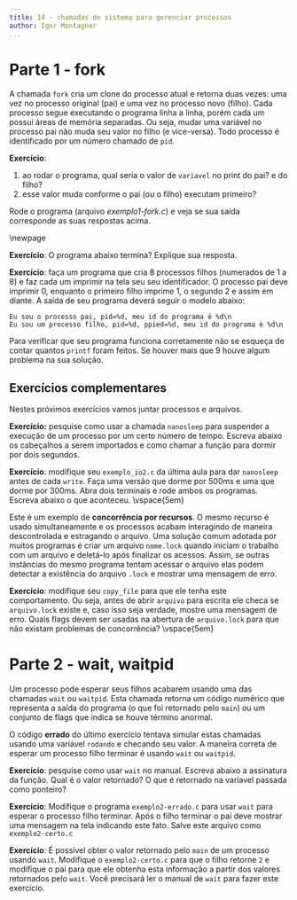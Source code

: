 ```yaml
---
title: 14 - chamadas de sistema para gerenciar processos
author: Igor Montagner
...
```


# Parte 1 - fork

A chamada `fork` cria um clone do processo atual e retorna duas vezes: uma vez no processo original (pai) e uma vez no processo novo (filho). Cada processo segue executando o programa linha a linha, porém cada um possui áreas de memória separadas. Ou seja, mudar uma variável no processo pai não muda seu valor no filho (e vice-versa). Todo processo é identificado por um número chamado de `pid`.

<div class="include code" id="src/exemplo1-fork.c" language="C"></div>
        
**Exercício**:

1. ao rodar o programa, qual seria o valor de `variavel` no print do pai? e do filho? 
1. esse valor muda conforme o pai (ou o filho) executam primeiro?

Rode o programa (arquivo *exemplo1-fork.c*) e veja se sua saída corresponde as suas respostas acima.

\newpage

**Exercício**: O programa abaixo termina? Explique sua resposta. 

<div class="include code" id="src/exemplo2-errado.c" language="C"></div>

**Exercício**: faça um programa que cria 8 processos filhos (numerados de 1 a 8) e faz cada um imprimir na tela seu seu identificador. O processo pai deve imprimir 0, enquanto o primeiro filho imprime 1, o segundo 2 e assim em diante. A saída de seu programa deverá seguir o modelo abaixo:

~~~
Eu sou o processo pai, pid=%d, meu id do programa é %d\n
Eu sou um processo filho, pid=%d, ppied=%d, meu id do programa é %d\n
~~~

Para verificar que seu programa funciona corretamente não se esqueça de contar quantos `printf` foram feitos. Se houver mais que 9 houve algum problema na sua solução. 

## Exercícios complementares

Nestes próximos exercícios vamos juntar processos e arquivos. 

**Exercício:** pesquise como usar a chamada `nanosleep` para suspender a execução de um processo por um certo número de tempo. Escreva abaixo os cabeçalhos a serem importados e como chamar a função para dormir por dois segundos. 

**Exercício**: modifique seu `exemplo_io2.c` da última aula para dar `nanosleep` antes de cada `write`. Faça uma versão que dorme por 500ms e uma que dorme por 300ms. Abra dois terminais e rode ambos os programas. Escreva abaixo o que aconteceu. \vspace{5em}

Este é um exemplo de **concorrência por recursos**. O mesmo recurso é usado simultaneamente e os processos acabam interagindo de maneira descontrolada e estragando o arquivo. Uma solução comum adotada por muitos programas é criar um arquivo `nome.lock` quando iniciam o trabalho com um arquivo e deletá-lo após finalizar os acessos. Assim, se outras instâncias do mesmo programa tentam acessar o arquivo elas podem detectar a existência do arquivo `.lock` e mostrar uma mensagem de erro. 

**Exercício**: modifique seu `copy_file` para que ele tenha este comportamento. Ou seja, antes de abrir `arquivo` para escrita ele checa se `arquivo.lock` existe e, caso isso seja verdade, mostre uma mensagem de erro. Quais flags devem ser usadas na abertura de `arquivo.lock` para que não existam problemas de concorrência? \vspace{5em}

# Parte 2 - wait, waitpid

Um processo pode esperar seus filhos acabarem usando uma das chamadas `wait` ou `waitpid`. Esta chamada retorna um código numérico que representa a saída do programa (o que foi retornado pelo `main`) ou um conjunto de flags que indica se houve término anormal.

O código **errado** do último exercício tentava simular estas chamadas usando uma variável `rodando` e checando seu valor. A maneira correta de esperar um processo filho terminar é usando `wait` ou `waitpid`. 

**Exercício**: pesquise como usar `wait` no manual. Escreva abaixo a assinatura da função. Qual é o valor retornado? O que é retornado na varíavel passada como ponteiro?

**Exercício**: Modifique o programa `exemplo2-errado.c` para usar `wait` para esperar o processo filho terminar. Após o filho terminar o pai deve mostrar uma mensagem na tela indicando este fato. Salve este arquivo como `exemplo2-certo.c`

**Exercício**: É possível obter o valor retornado pelo `main` de um processo usando `wait`. Modifique o `exemplo2-certo.c` para que o filho retorne `2` e modifique o pai para que ele obtenha esta informação a partir dos valores retornados pelo `wait`. Você precisará ler o manual de `wait` para fazer este exercício. 
